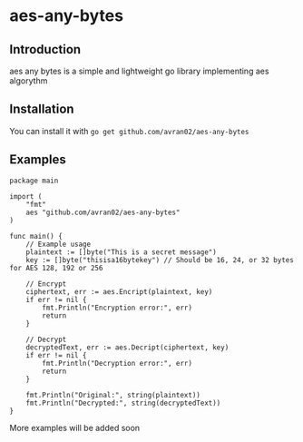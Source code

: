 # aes-any-bytes

## Introduction

aes any bytes is a simple and lightweight go library implementing aes algorythm

## Installation
You can install it with 
`go get github.com/avran02/aes-any-bytes`

## Examples

```
package main

import (
	"fmt"
	aes "github.com/avran02/aes-any-bytes"
)

func main() {
	// Example usage
	plaintext := []byte("This is a secret message")
	key := []byte("thisisa16bytekey") // Should be 16, 24, or 32 bytes for AES 128, 192 or 256

	// Encrypt
	ciphertext, err := aes.Encript(plaintext, key)
	if err != nil {
		fmt.Println("Encryption error:", err)
		return
	}

	// Decrypt
	decryptedText, err := aes.Decript(ciphertext, key)
	if err != nil {
		fmt.Println("Decryption error:", err)
		return
	}

	fmt.Println("Original:", string(plaintext))
	fmt.Println("Decrypted:", string(decryptedText))
}

```
More examples will be added soon
